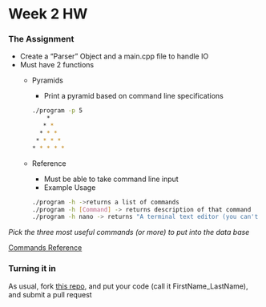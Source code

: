 # Week 2 HW

### The Assignment

- Create a “Parser” Object and a main.cpp file to handle IO
- Must have 2 functions
	- Pyramids
        - Print a pyramid based on command line specifications

        ```bash
        ./program -p 5
            *
           * *
          * * *
         * * * *
        * * * * *
        ```
		
	- Reference
		- Must be able to take command line input 
		- Example Usage

		```bash
		./program -h ->returns a list of commands
		./program -h [Command] -> returns description of that command
		./program -h nano -> returns "A terminal text editor (you can't use nano now)
		```
*Pick the three most useful commands (or more) to put into the data base*

[Commands Reference](https://compvision.github.io/commands)

### Turning it in

As usual, fork [this repo](https://github.com/compvision/week2hw), and put your code (call it FirstName_LastName), and submit a pull request
